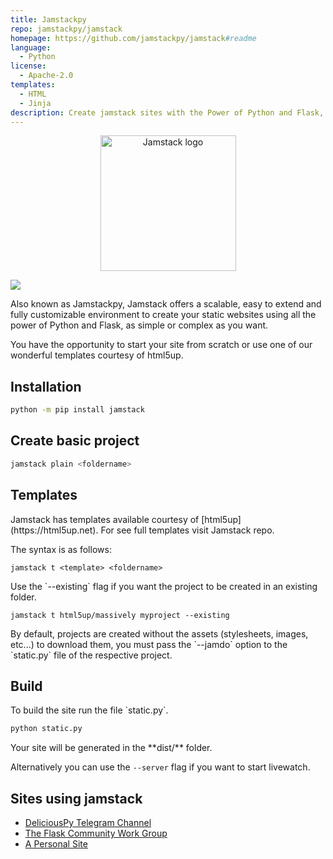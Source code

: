 ```yaml
---
title: Jamstackpy
repo: jamstackpy/jamstack
homepage: https://github.com/jamstackpy/jamstack#readme
language:
  - Python
license:
  - Apache-2.0
templates:
  - HTML
  - Jinja
description: Create jamstack sites with the Power of Python and Flask, as simple or as complex as you like
---
```


<div align="center">
  <img alt="Jamstack logo" src="https://i.imgur.com/sXUAdYJ.png" height="217" />
</div>


![](https://img.shields.io/pypi/v/jamstack)

Also known as Jamstackpy, Jamstack offers a scalable, easy to extend and fully customizable environment to create your static websites using all the power of Python and Flask, as simple or complex as you want.

You have the opportunity to start your site from scratch or use one of our wonderful templates courtesy of html5up.


## Installation

```bash
python -m pip install jamstack
```


## Create basic project

```bash
jamstack plain <foldername>
```


## Templates

<p>
  Jamstack has templates available courtesy of [html5up](https://html5up.net). For see full templates visit Jamstack repo.

  The syntax is as follows:
</p>

```
jamstack t <template> <foldername>
```


<p>
  Use the `--existing` flag if you want the project to be created in an existing folder.
</p>


```
jamstack t html5up/massively myproject --existing
```

<p>
  By default, projects are created without the assets (stylesheets, images, etc...) to download them, you must pass the `--jamdo` option to the `static.py` file of the respective project.
</p>

## Build

<p>
  To build the site run the file `static.py`.
</p>


```bash
python static.py
```

<p>
  Your site will be generated in the **dist/** folder.

  Alternatively you can use the `--server` flag if you want to start livewatch.
</p>

## Sites using jamstack

- [DeliciousPy Telegram Channel](https://deliciouspy.github.io/)
- [The Flask Community Work Group](https://flaskcwg.github.io/)
- [A Personal Site](https://compileralchemy.github.io/)
